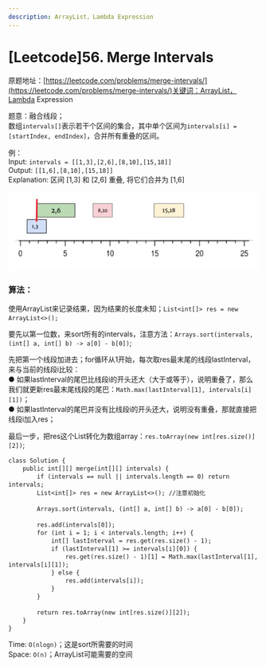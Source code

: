 ```yaml
---
description: ArrayList，Lambda Expression
---
```


# \[Leetcode\]56. Merge Intervals

原题地址：[https://leetcode.com/problems/merge-intervals/](https://leetcode.com/problems/merge-intervals/)关键词：ArrayList，Lambda Expression

题意：融合线段；  
数组`intervals[]`表示若干个区间的集合，其中单个区间为`intervals[i] = [startIndex, endIndex]`，合并所有重叠的区间。

例：  
Input: `intervals = [[1,3],[2,6],[8,10],[15,18]]`  
Output: `[[1,6],[8,10],[15,18]]`  
Explanation: 区间 \[1,3\] 和 \[2,6\] 重叠, 将它们合并为 \[1,6\]

![](../.gitbook/assets/1626933508882.jpg)

### 算法：

使用ArrayList来记录结果，因为结果的长度未知；`List<int[]> res = new ArrayList<>();`

要先以第一位数，来sort所有的intervals，注意方法：`Arrays.sort(intervals, (int[] a, int[] b) -> a[0] - b[0])`;

先把第一个线段加进去；for循环从1开始，每次取res最末尾的线段lastInterval，来与当前的线段i比较：  
● 如果lastInterval的尾巴比线段i的开头还大（大于或等于），说明重叠了，那么我们就更新res最末尾线段的尾巴：`Math.max(lastInterval[1], intervals[i][1])`；  
● 如果lastInterval的尾巴并没有比线段i的开头还大，说明没有重叠，那就直接把线段i加入res；

最后一步，把res这个List转化为数组array：`res.toArray(new int[res.size()][2])`;

```text
class Solution {
    public int[][] merge(int[][] intervals) {
        if (intervals == null || intervals.length == 0) return intervals;
        List<int[]> res = new ArrayList<>(); //注意初始化
        
        Arrays.sort(intervals, (int[] a, int[] b) -> a[0] - b[0]);
        
        res.add(intervals[0]);
        for (int i = 1; i < intervals.length; i++) {
            int[] lastInterval = res.get(res.size() - 1);
            if (lastInterval[1] >= intervals[i][0]) {
                res.get(res.size() - 1)[1] = Math.max(lastInterval[1], intervals[i][1]);
            } else {
                res.add(intervals[i]);
            }
        }
        
        return res.toArray(new int[res.size()][2]);
    }
}
```

Time: `O(nlogn)`；这是sort所需要的时间  
Space: `O(n)`；ArrayList可能需要的空间





